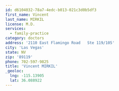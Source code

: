 ```yaml
---
id: d6104032-78a7-4edc-b013-021c3d0b5df3
first_name: Vincent
last_name: MIRKIL
license: M.D.
services:
  - family-practice
category: doctors
address: '2110 East Flamingo Road   Ste 119/105'
city: 'Las Vegas'
state: NV
zip: '89119'
phone: 702-597-9825
title: 'Vincent MIRKIL'
_geoloc:
  lng: -115.13905
  lat: 36.088922
---
```

